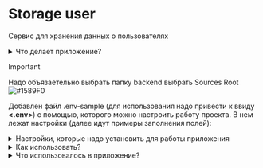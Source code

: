 # Storage user
Сервис для хранения данных о пользователях

<details>
<summary>Что делает приложение?</summary>
Функционал:

* Пользователь логиниться на сервисе и ему присваиваться bearer token в cookie браузера
* Работа с бд PostgreSQL
* Создавать пользователя может только админ
* К сервису к кадому эндпоинту написаны тесты
* Подключена докуменация и swagger для работы через браузер.
* Пользователь может получиться информация о себе, может ее изменять информация о себе и выводить список пользователей
* Админ может создавать, изменять, удалять и получаться постраничный список пользователей
</details>

> [!IMPORTANT]
> Надо объязаетельно выбрать папку backend выбрать Sources Root ![#1589F0](https://placehold.co/15x15/1589F0/1589F0.png)
> 
> Добавлен файл .env-sample (для использования надо привести к ввиду **<.env>**) с помощью, которого можно настроить работу проекта. В нем лежат настройки (далее идут примеры заполнения полей):
<details>
<summary>Настройки, которые надо установить для работы приложения</summary>

| Значение | Содержание | Примечание |
|-----|-----------|-----:|
|     **SECRET_KEY**| ahrfgyu34hfy3qh4fy4hufy3qfyb3k4f       |     код генерируется командой, которая указана ниже|
|     **POSTGRES_DB**| NAME_BD   |     название базы данных |
|     **POSTGRES_USER**| USER_BD   |     название пользователя базы данных |
|     **POSTGRES_PASSWORD**| PASSWORD_BD   |     пароль базы данных |
|     **POSTGRES_SERVER**| HOST_BD   |     подключение к базе данных |
|     **POSTGRES_DRIVER**| postgresql   |     типы подключение к базе данных PostgreSQL |
|     **SUPERUSER_EMAIL**| email_superuser       |     установить почту суперюзера|
|     **SUPERUSER_PASSWORD**| password_superuser       |     установить пароль суперюзера|
|     **COOKIE_NAME**| bearer       |     название ключа cookie, который присвается пользователю при вхождение на сервис|
|     **EMAIL_TEST_USER**| test@test.ru       |     установить email для тестового пользоватлея|
|     **PASSWORD_TEST_USER**| test       |     установить пароль для тестового пользователя|

</details>

<details>

<summary>Как использовать?</summary>

* Переходим в папку где будет лежать код

* Копируем код с git:
  <pre><code>git clone git@github.com:Plutarxi99/storage_user.git</code></pre>

* Создаем виртуальное окружение:
  <pre><code>python3 -m venv env</code></pre>
  <pre><code>source env/bin/activate</code></pre>

* После установки нужных настроeк в файле **<.env>**. Надо выполнить команду для установки пакетов:
  <pre><code>pip install -r requirements.txt </code></pre>

* Создать секретный ключ:
  <pre><code>openssl rand -hex 32</code></pre>

* Создать первого пользователя в сервеси. Перейти в файл storage_user/backend/app:backend_pre_start.py. И исполнить его:


</details>

<details>

<summary>Что использовалось в приложение?</summary>
Функционал:

* Подключено fastapi_filter для пагинации
* Подключено jwt для авторизации пользователя Bearer token
* Подключено PostgreSQL
* Обложил тестами все эндпоинты сервиса
</details>

